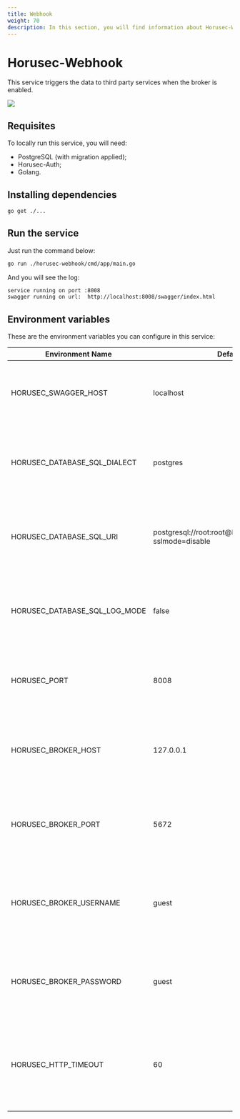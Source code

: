 ```yaml
---
title: Webhook
weight: 70
description: In this section, you will find information about Horusec-Webhook service. 
---
```


# Horusec-Webhook
This service triggers the data to third party services when the broker is enabled.

![](/docs/ptbr/web/services/webhook/0-arquitecture.jpg)

## **Requisites**
To locally run this service, you will need: 
* PostgreSQL (with migration applied);
* Horusec-Auth;
* Golang.

## **Installing dependencies**
```bash
go get ./...
```

## **Run the service**
Just run the command below: 

```bash
go run ./horusec-webhook/cmd/app/main.go
```

And you will see the log:

```bash
service running on port :8008
swagger running on url:  http://localhost:8008/swagger/index.html
```

## **Environment variables**
These are the environment variables you can configure in this service: 


| Environment Name                            | Default Value         | Description                  |
|---------------------------------------------|-----------------------|------------------------------|
| HORUSEC_SWAGGER_HOST             | localhost                                                        | This environment variable gets which swagger host will be available.| 
| HORUSEC_DATABASE_SQL_DIALECT     | postgres                                                         | This environment variable gets the dialect to connet POSTGRES database. |
| HORUSEC_DATABASE_SQL_URI         | postgresql://root:root@localhost:5432/horusec_db?sslmode=disable | This environment variable gets the URI to connect to POSTGRES database.|
| HORUSEC_DATABASE_SQL_LOG_MODE    | false                                                            | This environment variable gets the value to enable POSTGREs logs. |
| HORUSEC_PORT                     | 8008                                                             | This environment variable gets the port the service will start. |
| HORUSEC_BROKER_HOST              | 127.0.0.1                                                        | This environment variable gets a host to connect to RABBITMQ broker. | 
| HORUSEC_BROKER_PORT              | 5672                                                             | This environment variable gets the port to connect to  RABBITMQ broker. |
| HORUSEC_BROKER_USERNAME          | guest                                                            | This environment variable gets the user name to connect to RABBITMQ broker. |
| HORUSEC_BROKER_PASSWORD          | guest                                                            | This environment variable gets the password to connect to RABBITMQ broker. |
| HORUSEC_HTTP_TIMEOUT             | 60                                                               | This environment variable gets time in seconds to wait for a response after a HTTP request. |